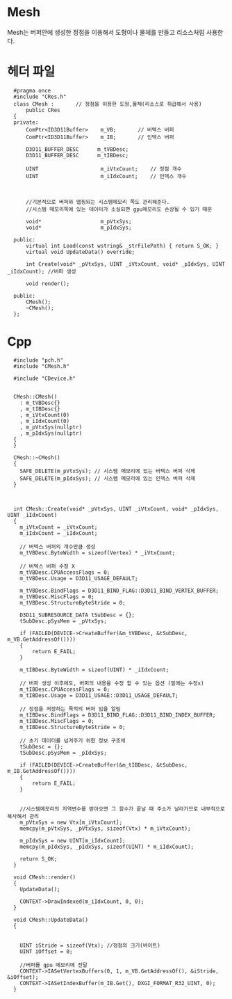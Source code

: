 Mesh
==============
Mesh는 버퍼안에 생성한 정점을 이용해서 도형이나 물체를 만들고 리소스처럼 사용한다.  


헤더 파일
===================
      #pragma once
      #include "CRes.h"
      class CMesh :       // 정점을 이용한 도형,물체(리소스로 취급해서 사용)
          public CRes
      {
      private:
          ComPtr<ID3D11Buffer>    m_VB;       // 버텍스 버퍼
          ComPtr<ID3D11Buffer>    m_IB;       // 인덱스 버퍼
      
          D3D11_BUFFER_DESC      m_tVBDesc;   
          D3D11_BUFFER_DESC      m_tIBDesc;   
      
          UINT                    m_iVtxCount;    // 정점 개수
          UINT                    m_iIdxCount;    // 인덱스 개수
      
      
      
          //기본적으로 버퍼와 맵핑되는 시스템메모리 쪽도 관리해준다.
          //시스템 메모리쪽에 있는 데이터가 소실되면 gpu메모리도 손상될 수 있기 때문
      
          void*                   m_pVtxSys; 
          void*                   m_pIdxSys; 
      
      public:
          virtual int Load(const wstring& _strFilePath) { return S_OK; }
          virtual void UpdateData() override;
          
          int Create(void* _pVtxSys, UINT _iVtxCount, void* _pIdxSys, UINT _iIdxCount); //버퍼 생성
      
          void render();
      
      public:
          CMesh();
          ~CMesh();
      };



Cpp
============
      #include "pch.h"
      #include "CMesh.h"
      
      #include "CDevice.h"
      
      
      CMesh::CMesh()
      	: m_tVBDesc{}
      	, m_tIBDesc{}
      	, m_iVtxCount(0)
      	, m_iIdxCount(0)
      	, m_pVtxSys(nullptr)
      	, m_pIdxSys(nullptr)
      {
      }
      
      CMesh::~CMesh()
      {
      	SAFE_DELETE(m_pVtxSys); // 시스템 메모리에 있는 버텍스 버퍼 삭제
      	SAFE_DELETE(m_pIdxSys); // 시스템 메모리에 있는 인덱스 버퍼 삭제
      }
      
      
      
      int CMesh::Create(void* _pVtxSys, UINT _iVtxCount, void* _pIdxSys, UINT _iIdxCount)
      {
      	m_iVtxCount = _iVtxCount;
      	m_iIdxCount = _iIdxCount;
      
      	// 버텍스 버퍼의 개수만큼 생성
      	m_tVBDesc.ByteWidth = sizeof(Vertex) * _iVtxCount;
      
      	// 버텍스 버퍼 수정 X
      	m_tVBDesc.CPUAccessFlags = 0;
      	m_tVBDesc.Usage = D3D11_USAGE_DEFAULT;
      
      	m_tVBDesc.BindFlags = D3D11_BIND_FLAG::D3D11_BIND_VERTEX_BUFFER;
      	m_tVBDesc.MiscFlags = 0;
      	m_tVBDesc.StructureByteStride = 0;
      
      	D3D11_SUBRESOURCE_DATA tSubDesc = {};
      	tSubDesc.pSysMem = _pVtxSys;
      
      	if (FAILED(DEVICE->CreateBuffer(&m_tVBDesc, &tSubDesc, m_VB.GetAddressOf())))
      	{
      		return E_FAIL;
      	}
      
      	m_tIBDesc.ByteWidth = sizeof(UINT) * _iIdxCount;
      
      	// 버퍼 생성 이후에도, 버퍼의 내용을 수정 할 수 있는 옵션 (밑에는 수정x)
      	m_tIBDesc.CPUAccessFlags = 0;
      	m_tIBDesc.Usage = D3D11_USAGE::D3D11_USAGE_DEFAULT;
      
      	// 정점을 저장하는 목적의 버퍼 임을 알림
      	m_tIBDesc.BindFlags = D3D11_BIND_FLAG::D3D11_BIND_INDEX_BUFFER;
      	m_tIBDesc.MiscFlags = 0;
      	m_tIBDesc.StructureByteStride = 0;
      
      	// 초기 데이터를 넘겨주기 위한 정보 구조체
      	tSubDesc = {};
      	tSubDesc.pSysMem = _pIdxSys;
      
      	if (FAILED(DEVICE->CreateBuffer(&m_tIBDesc, &tSubDesc, m_IB.GetAddressOf())))
      	{
      		return E_FAIL;
      	}
      
      
      	//시스템메모리의 지역변수를 받아오면 그 함수가 끝날 때 주소가 날라가므로 내부적으로 복사해서 관리
      	m_pVtxSys = new Vtx[m_iVtxCount];
      	memcpy(m_pVtxSys, _pVtxSys, sizeof(Vtx) * m_iVtxCount);
      
      	m_pIdxSys = new UINT[m_iIdxCount];
      	memcpy(m_pIdxSys, _pIdxSys, sizeof(UINT) * m_iIdxCount);
      
      	return S_OK;
      }
      
      void CMesh::render()
      {
      	UpdateData();
      
      	CONTEXT->DrawIndexed(m_iIdxCount, 0, 0);
      }
      
      void CMesh::UpdateData()
      {
      	
      
      	UINT iStride = sizeof(Vtx); //정점의 크기(바이트)
      	UINT iOffset = 0;
      
      	//버퍼를 gpu 메모리에 전달 
      	CONTEXT->IASetVertexBuffers(0, 1, m_VB.GetAddressOf(), &iStride, &iOffset);
      	CONTEXT->IASetIndexBuffer(m_IB.Get(), DXGI_FORMAT_R32_UINT, 0);
      }
